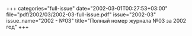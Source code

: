 +++
categories="full-issue"
date="2002-03-01T00:27:53+03:00"
file="pdf/2002/03/2002-03-full-issue.pdf"
issue="2002-03"
issue_name="2002 - №03"
title="Полный номер журнала №03 за 2002 год"
+++